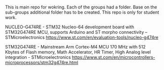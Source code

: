 This is main repo for wokring.
Each of the groups had a folder. Base on the sub-groups additional folder has to be created.
This repo is only for student work.

NUCLEO-G474RE - STM32 Nucleo-64 development board with STM32G474RE MCU, supports Arduino and ST morpho connectivity – STMicroelectronics
https://www.st.com/en/evaluation-tools/nucleo-g474re

STM32G474RE - Mainstream Arm Cortex-M4 MCU 170 MHz with 512 Kbytes of Flash memory, Math Accelerator, HR Timer, High Analog level integration - STMicroelectronics
https://www.st.com/en/microcontrollers-microprocessors/stm32g474re.html

